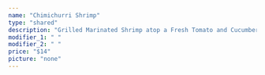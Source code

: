 ```yaml
---
name: "Chimichurri Shrimp"
type: "shared"
description: "Grilled Marinated Shrimp atop a Fresh Tomato and Cucumber Salad."
modifier_1: " "
modifier_2: " "
price: "$14"
picture: "none"
---
```

